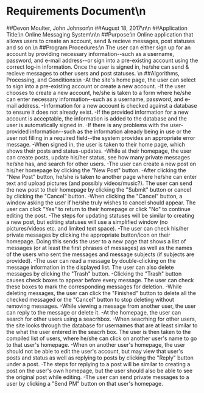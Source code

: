 # Requirements Document\n
##Devon Moulter, John Johnson\n
##August 18, 2017\n\n
##Application Title:\n
Online Messaging System\n\n
##Purpose:\n
Online application that allows users to create an account, send & recieve messages, 
post statuses and so on.\n
##Program Procedures:\n
The user can either sign up for an account by providing necessary information--such as a username,
password, and e-mail address--or sign into a pre-existing account using the correct log-in information.
Once the user is signed in, he/she can send & recieve messages to other users and post statuses.
\n
##Algorithms, Processing, and Conditions:\n
-At the site's home page, the user can select to sign into a pre-existing account or create a new account.
-If the user chooses to create a new account, he/she is taken to a form where he/she can enter necessary
information--such as a username, password, and e-mail address.
-Information for a new account is checked against a database to ensure it does not already exist.
-If the provided information for a new account is acceptable, the information is added to the database
and the user is automatically signed in.
-If there is any problems with the user-provided information--such as the information already being in use
or the user not filling in a required field--the system provides an appropriate error message.
-When signed in, the user is taken to their home page, which shows their posts and status-updates.
-While at their homepage, the user can create posts, update his/her status, see how many private messages
he/she has, and search for other users.
-The user can create a new post on his/her homepage by clicking the "New Post" button.
-After clicking the "New Post" button, he/she is taken to another page where he/she can enter text
and upload pictures (and possibly videos/music?). The user can send the new post to their homepage
by clicking the "Submit" button or cancel by clicking the "Cancel" button.
-When clicking the "Cancel" button, a window asking the user if he/she truly wishes to cancel should appear.
The user can click "Yes" to return to their homepage or click "No" to continue editing the post.
-The steps for updating statuses will be similar to creating a new post, but editing statuses will use
a simplified window (no pictures/videos etc. and limited text space).
-The user can check his/her private messages by clicking the appropriate button/icon on their homepage.
Doing this sends the user to a new page that shows a list of messages (or at least the first phrases of
messages) as well as the names of the users who sent the messages and message subjects (if subjects are
provided).
-The user can read a message by double-clicking on the message information in the displayed list. The user
can also delete messages by clicking the "Trash" button.
-Clicking the "Trash" button causes check boxes to appear before every message. The user can check these
boxes to mark the corresponding messages for deletion.
-While deleting messages, the user can click the "Finished" button to delete all the checked messaged or
the "Cancel" button to stop deleting without removing messages.
-While viewing a message from another user, the user can reply to the message or delete it.
-At the homepage, the user can search for other users using a seacrhbox.
-When seacrhing for other users, the site looks through the database for usernames that are at least
similar to the what the user entered in the seacrh box. The user is then taken to the compiled list of
users, where he/she can click on another user's name to go to that user's homepage.
-When on another user's homepage, the user should not be able to edit the user's account, but may view that
user's posts and status as well as replying to posts by clicking the "Reply" button under a post.
-The steps for replying to a post will be similar to creating a post on the user's own homepage, but the
user should also be able to see the original post while editing.
-The user can send private messages to a user by clicking a "Send PM" button on that user's homepage.

